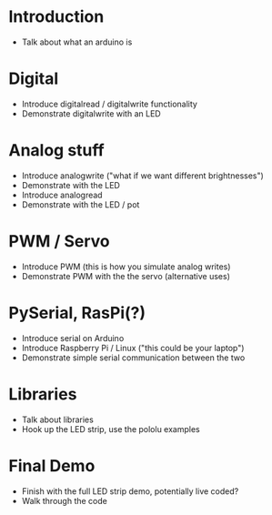 # Introduction
* Talk about what an arduino is

# Digital
* Introduce digitalread / digitalwrite functionality
* Demonstrate digitalwrite with an LED

# Analog stuff
* Introduce analogwrite ("what if we want different brightnesses")
* Demonstrate with the LED
* Introduce analogread
* Demonstrate with the LED / pot

# PWM / Servo
* Introduce PWM (this is how you simulate analog writes)
* Demonstrate PWM with the the servo (alternative uses)

# PySerial, RasPi(?)
* Introduce serial on Arduino
* Introduce Raspberry Pi / Linux ("this could be your laptop")
* Demonstrate simple serial communication between the two

# Libraries
* Talk about libraries
* Hook up the LED strip, use the pololu examples

# Final Demo
* Finish with the full LED strip demo, potentially live coded?
* Walk through the code
